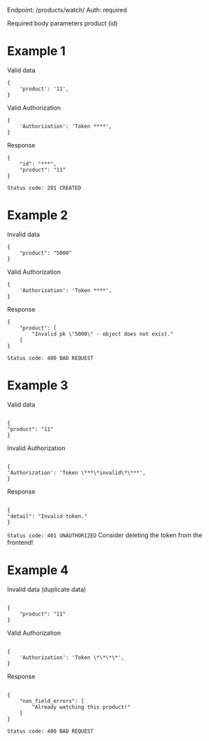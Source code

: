 Endpoint: /products/watch/
Auth: required

Required body parameters
product (id)

# Example 1

Valid data

```
{
    'product': '11',
}
```

Valid Authorization

```
{
    'Authorization': 'Token ****',
}
```

Response

```
{
    "id": "***",
    "product": "11"
}
```

`Status code: 201 CREATED`

# Example 2

Invalid data

```
{
    "product": "5000"
}
```

Valid Authorization

```
{
    'Authorization': 'Token ****',
}
```

Response

```
{
    "product": [
        "Invalid pk \"5000\" - object does not exist."
    ]
}
```

`Status code: 400 BAD REQUEST`

# Example 3

Valid data

```

{
"product": "11"
}

```

Invalid Authorization

```

{
'Authorization': 'Token \***\*invalid\*\***',
}

```

Response

```

{
"detail": "Invalid token."
}

```

`Status code: 401 UNAUTHORIZED`
Consider deleting the token from the frontend!

# Example 4

Invalid data (duplicate data)

```

{
    "product": "11"
}

```

Valid Authorization

```

{
    'Authorization': 'Token \*\*\*\*',
}

```

Response

```

{
    "non_field_errors": [
        "Already watching this product!"
    ]
}

```

`Status code: 400 BAD REQUEST`

